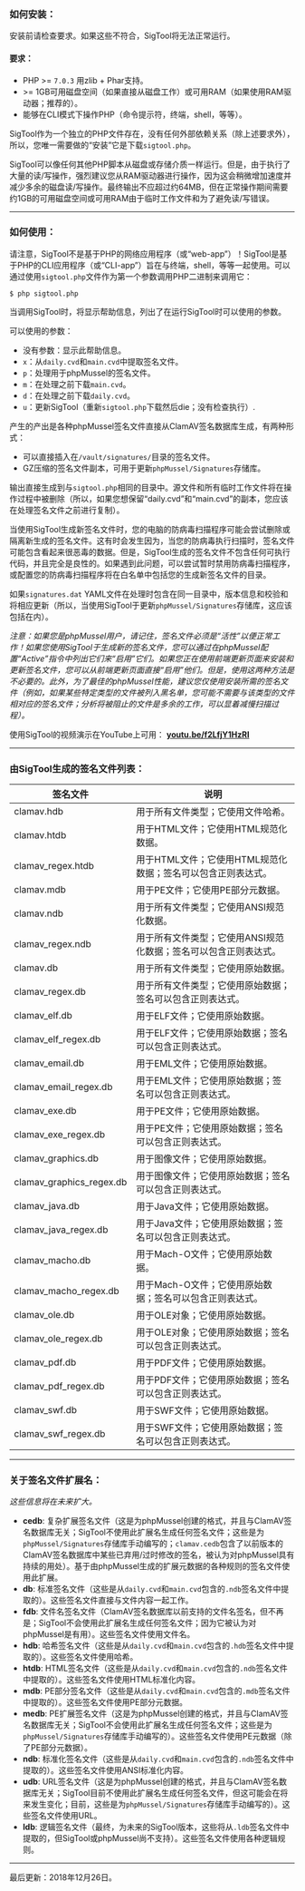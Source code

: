 ### 如何安装：

安装前请检查要求。​如果这些不符合，SigTool将无法正常运行。

#### 要求：
- PHP &gt;= `7.0.3` 用zlib + Phar支持。
- &gt;= 1GB可用磁盘空间（如果直接从磁盘工作）或可用RAM（如果使用RAM驱动器；推荐的）。
- 能够在CLI模式下操作PHP（命令提示符，终端，shell，等等）。

SigTool作为一个独立的PHP文件存在，没有任何外部依赖关系（除上述要求外），所以，您唯一需要做的“安装”它是下载`sigtool.php`。

SigTool可以像任何其他PHP脚本从磁盘或存储介质一样运行。​但是，由于执行了大量的读/写操作，强烈建议您从RAM驱动器进行操作，因为这会稍微增加速度并减少多余的磁盘读/写操作。​最终输出不应超过约64MB，但在正常操作期间需要约1GB的可用磁盘空间或可用RAM由于临时工作文件和为了避免读/写错误。

---


### 如何使用：

请注意，SigTool不是基于PHP的网络应用程序（或“web-app”）！​SigTool是基于PHP的CLI应用程序（或“CLI-app”）旨在与终端，shell，等等一起使用。​可以通过使用`sigtool.php`文件作为第一个参数调用PHP二进制来调用它：

`$ php sigtool.php`

当调用SigTool时，将显示帮助信息，列出了在运行SigTool时可以使用的参数。

可以使用的参数：
- 没有参数：显示此帮助信息。
- `x`：从`daily.cvd`和`main.cvd`中提取签名文件。
- `p`：处理用于phpMussel的签名文件。
- `m`：在处理之前下载`main.cvd`。
- `d`：在处理之前下载`daily.cvd`。
- `u`：更新SigTool（重新`sigtool.php`下载然后die；没有检查执行）.

产生的产出是各种phpMussel签名文件直接从ClamAV签名数据库生成，有两种形式：
- 可以直接插入在`/vault/signatures/`目录的签名文件。
- GZ压缩的签名文件副本，可用于更新`phpMussel/Signatures`存储库。

输出直接生成到与`sigtool.php`相同的目录中。​源文件和所有临时工作文件将在操作过程中被删除（所以，如果您想保留“daily.cvd”和“main.cvd”的副本，您应该在处理签名文件之前进行复制）。

当使用SigTool生成新签名文件时，您的电脑的防病毒扫描程序可能会尝试删除或隔离新生成的签名文件。​这有时会发生因为，当您的防病毒执行扫描时，签名文件可能包含看起来很恶毒的数据。​但是，SigTool生成的签名文件不包含任何可执行代码，并且完全是良性的。​如果遇到此问题，可以尝试暂时禁用防病毒扫描程序，或配置您的防病毒扫描程序将在白名单中包括您的生成新签名文件的目录。

如果`signatures.dat` YAML文件在处理时包含在同一目录中，版本信息和校验和将相应更新（所以，当使用SigTool于更新`phpMussel/Signatures`存储库，这应该包括在内）。

*注意：如果您是phpMussel用户，请记住，签名文件必须是“活性”以便正常工作！​如果您使用SigTool于生成新的签名文件，您可以通过在phpMussel配置“Active”指令中列出它们来“启用”它们。​如果您正在使用前端更新页面来安装和更新签名文件，您可以从前端更新页面直接“启用”他们。​但是，使用这两种方法是不必要的。​此外，为了最佳的phpMussel性能，建议您仅使用安装所需的签名文件（例如，如果某些特定类型的文件被列入黑名单，您可能不需要与该类型的文件相对应的签名文件；​分析将被阻止的文件是多余的工作，可以显着减慢扫描过程）。*

使用SigTool的视频演示在YouTube上可用： __[youtu.be/f2LfjY1HzRI](https://youtu.be/f2LfjY1HzRI)__

---


### 由SigTool生成的签名文件列表：
签名文件 | 说明
---|---
clamav.hdb | 用于所有文件类型；它使用文件哈希。
clamav.htdb | 用于HTML文件；它使用HTML规范化数据。
clamav_regex.htdb | 用于HTML文件；它使用HTML规范化数据；签名可以包含正则表达式。
clamav.mdb | 用于PE文件；它使用PE部分元数据。
clamav.ndb | 用于所有文件类型；它使用ANSI规范化数据。
clamav_regex.ndb | 用于所有文件类型；它使用ANSI规范化数据；签名可以包含正则表达式。
clamav.db | 用于所有文件类型；它使用原始数据。
clamav_regex.db | 用于所有文件类型；它使用原始数据；签名可以包含正则表达式。
clamav_elf.db | 用于ELF文件；它使用原始数据。
clamav_elf_regex.db | 用于ELF文件；它使用原始数据；签名可以包含正则表达式。
clamav_email.db | 用于EML文件；它使用原始数据。
clamav_email_regex.db | 用于EML文件；它使用原始数据；签名可以包含正则表达式。
clamav_exe.db | 用于PE文件；它使用原始数据。
clamav_exe_regex.db | 用于PE文件；它使用原始数据；签名可以包含正则表达式。
clamav_graphics.db | 用于图像文件；它使用原始数据。
clamav_graphics_regex.db | 用于图像文件；它使用原始数据；签名可以包含正则表达式。
clamav_java.db | 用于Java文件；它使用原始数据。
clamav_java_regex.db | 用于Java文件；它使用原始数据；签名可以包含正则表达式。
clamav_macho.db | 用于Mach-O文件；它使用原始数据。
clamav_macho_regex.db | 用于Mach-O文件；它使用原始数据；签名可以包含正则表达式。
clamav_ole.db | 用于OLE对象；它使用原始数据。
clamav_ole_regex.db | 用于OLE对象；它使用原始数据；签名可以包含正则表达式。
clamav_pdf.db | 用于PDF文件；它使用原始数据。
clamav_pdf_regex.db | 用于PDF文件；它使用原始数据；签名可以包含正则表达式。
clamav_swf.db | 用于SWF文件；它使用原始数据。
clamav_swf_regex.db | 用于SWF文件；它使用原始数据；签名可以包含正则表达式。

---


### 关于签名文件扩展名：
*这些信息将在未来扩大。*

- __cedb__: 复杂扩展签名文件（这是为phpMussel创建的格式，并且与ClamAV签名数据库无关；​SigTool不使用此扩展名生成任何签名文件；​这些是为`phpMussel/Signatures`存储库手动编写的；​`clamav.cedb`包含了以前版本的ClamAV签名数据库中某些已弃用/过时修改的签名，​被认为对phpMussel具有持续的用处）。​基于由phpMussel生成的扩展元数据的各种规则的签名文件使用此扩展。
- __db__: 标准签名文件（这些是从`daily.cvd`和`main.cvd`包含的`.ndb`签名文件中提取的）。​这些签名文件直接与文件内容一起工作。
- __fdb__: 文件名签名文件（ClamAV签名数据库以前支持的文件名签名，但不再是；​SigTool不会使用此扩展名生成任何签名文件；​因为它被认为对phpMussel是有用）。​这些签名文件使用文件名。
- __hdb__: 哈希签名文件（这些是从`daily.cvd`和`main.cvd`包含的`.hdb`签名文件中提取的）。​这些签名文件使用哈希。
- __htdb__: HTML签名文件（这些是从`daily.cvd`和`main.cvd`包含的`.ndb`签名文件中提取的）。​这些签名文件使用HTML标准化内容。
- __mdb__: PE部分签名文件（这些是从`daily.cvd`和`main.cvd`包含的`.mdb`签名文件中提取的）。​这些签名文件使用PE部分元数据。
- __medb__: PE扩展签名文件（这是为phpMussel创建的格式，并且与ClamAV签名数据库无关；​SigTool不会使用此扩展名生成任何签名文件；​这些是为`phpMussel/Signatures`存储库手动编写的）。​这些签名文件使用PE元数据（除了PE部分元数据）。
- __ndb__: 标准化签名文件（这些是从`daily.cvd`和`main.cvd`包含的`.ndb`签名文件中提取的）。​这些签名文件使用ANSI标准化内容。
- __udb__: URL签名文件（这是为phpMussel创建的格式，并且与ClamAV签名数据库无关；​SigTool目前不使用此扩展名生成任何签名文件，但这可能会在将来发生变化；目前，这些是为`phpMussel/Signatures`存储库手动编写的）。​这些签名文件使用URL。
- __ldb__: 逻辑签名文件（最终，为未来的SigTool版本，这些将从`.ldb`签名文件中提取的，但SigTool或phpMussel尚不支持）。​这些签名文件使用各种逻辑规则。


---


最后更新：2018年12月26日。
